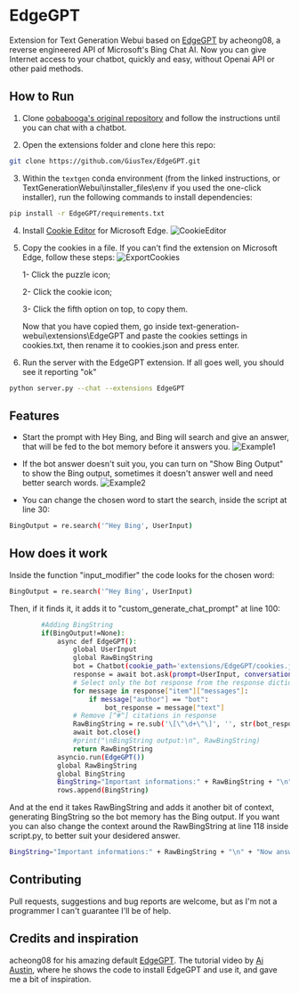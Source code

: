 # EdgeGPT
Extension for Text Generation Webui based on [EdgeGPT](https://github.com/acheong08/EdgeGPT) by acheong08, a reverse engineered API of Microsoft's Bing Chat AI.
Now you can give Internet access to your chatbot, quickly and easy, without Openai API or other paid methods.

## How to Run
1. Clone [oobabooga's  original repository](https://github.com/oobabooga/text-generation-webui) and follow the instructions until you can chat with a chatbot.

2. Open the extensions folder and clone here this repo:
```bash
git clone https://github.com/GiusTex/EdgeGPT.git
```

3. Within the `textgen` conda environment (from the linked instructions, or TextGenerationWebui\installer_files\env if you used the one-click installer), run the following commands to install dependencies:
```bash
pip install -r EdgeGPT/requirements.txt
```

4. Install [Cookie Editor](https://microsoftedge.microsoft.com/addons/detail/cookie-editor/ajfboaconbpkglpfanbmlfgojgndmhmc) for Microsoft Edge.
![CookieEditor](https://user-images.githubusercontent.com/112352961/235325561-9c85c199-8e50-484f-ac64-a25928de7281.png)

5. Copy the cookies in a file.
     If you can't find the extension on Microsoft Edge, follow these steps:
     ![ExportCookies](https://user-images.githubusercontent.com/112352961/235325568-61ad404c-d8d7-46f5-833d-7aee2b3c9d44.png)
     
      1- Click the puzzle icon;
     
      2- Click the cookie icon;
     
      3- Click the fifth option on top, to copy them.
   
   Now that you have copied them, go inside text-generation-webui\extensions\EdgeGPT and paste the cookies settings in cookies.txt, then rename it to cookies.json and    press enter.

6. Run the server with the EdgeGPT extension. If all goes well, you should see it reporting "ok"
```bash
python server.py --chat --extensions EdgeGPT
```

## Features
- Start the prompt with Hey Bing, and Bing will search and give an answer, that will be fed to the bot memory before it answers you.
![Example1](https://user-images.githubusercontent.com/112352961/235326069-26f33ebf-8378-452f-bacf-85f192346ba2.png)

- If the bot answer doesn't suit you, you can turn on "Show Bing Output" to show the Bing output, sometimes it doesn't answer well and need better search words.
![Example2](https://user-images.githubusercontent.com/112352961/235326217-81b3e9eb-9523-4c18-94b0-f141c841ab98.png)

- You can change the chosen word to start the search, inside the script at line 30:
```bash
BingOutput = re.search('^Hey Bing', UserInput)
```

## How does it work
Inside the function "input_modifier" the code looks for the chosen word:
```bash
BingOutput = re.search('^Hey Bing', UserInput)
```
Then, if it finds it, it adds it to "custom_generate_chat_prompt" at line 100:
```bash
        #Adding BingString
        if(BingOutput!=None):
            async def EdgeGPT():
                global UserInput
                global RawBingString
                bot = Chatbot(cookie_path='extensions/EdgeGPT/cookies.json')
                response = await bot.ask(prompt=UserInput, conversation_style=ConversationStyle.creative)
                # Select only the bot response from the response dictionary
                for message in response["item"]["messages"]:
                    if message["author"] == "bot":
                        bot_response = message["text"]
                # Remove [^#^] citations in response
                RawBingString = re.sub('\[\^\d+\^\]', '', str(bot_response))
                await bot.close()
                #print("\nBingString output:\n", RawBingString)
                return RawBingString
            asyncio.run(EdgeGPT())
            global RawBingString
            global BingString
            BingString="Important informations:" + RawBingString + "\n" + "Now answer the following question based on the given informations. If my sentence starts with \"Hey Bing\" ignore that part, I'm referring to you anyway, so don't say you are Bing.\n"
            rows.append(BingString)
``` 
And at the end it takes RawBingString and adds it another bit of context, generating BingString so the bot memory has the Bing output. If you want you can also change the context around the RawBingString at line 118 inside script.py, to better suit your desidered answer.
```bash
BingString="Important informations:" + RawBingString + "\n" + "Now answer the following question based on the given informations. If my sentence starts with \"Hey Bing\" ignore that part, I'm referring to you anyway, so don't say you are Bing.\n"
```

## Contributing
Pull requests, suggestions and bug reports are welcome, but as I'm not a programmer I can't guarantee I'll be of help.

## Credits and inspiration
acheong08 for his amazing default [EdgeGPT](https://github.com/acheong08/EdgeGPT).
The tutorial video by [Ai Austin](https://youtu.be/aokn48vB0kc), where he shows the code to install EdgeGPT and use it, and gave me a bit of inspiration.
